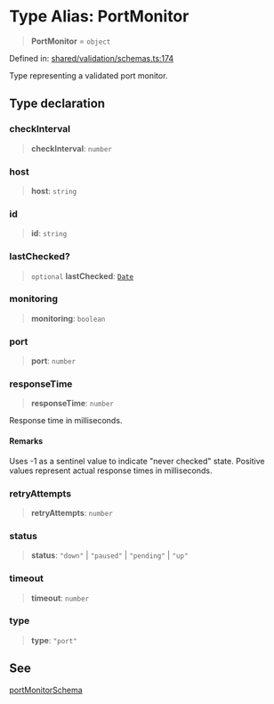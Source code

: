 # Type Alias: PortMonitor

> **PortMonitor** = `object`

Defined in: [shared/validation/schemas.ts:174](https://github.com/Nick2bad4u/Uptime-Watcher/blob/8a1973382d5fe14c52996ecda381894eb7ecd4a6/shared/validation/schemas.ts#L174)

Type representing a validated port monitor.

## Type declaration

### checkInterval

> **checkInterval**: `number`

### host

> **host**: `string`

### id

> **id**: `string`

### lastChecked?

> `optional` **lastChecked**: [`Date`](https://developer.mozilla.org/docs/Web/JavaScript/Reference/Global_Objects/Date)

### monitoring

> **monitoring**: `boolean`

### port

> **port**: `number`

### responseTime

> **responseTime**: `number`

Response time in milliseconds.

#### Remarks

Uses -1 as a sentinel value to indicate "never checked" state.
Positive values represent actual response times in milliseconds.

### retryAttempts

> **retryAttempts**: `number`

### status

> **status**: `"down"` \| `"paused"` \| `"pending"` \| `"up"`

### timeout

> **timeout**: `number`

### type

> **type**: `"port"`

## See

[portMonitorSchema](../variables/portMonitorSchema.md)
